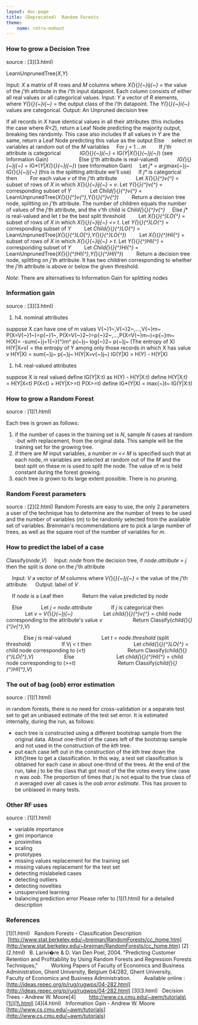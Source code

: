```yaml
---
layout: doc-page
title: (Deprecated)  Random Forests
theme:
    name: retro-mahout
---
```


<a name="RandomForests-HowtogrowaDecisionTree"></a>
### How to grow a Decision Tree

source : \[3\](3\.html)

LearnUnprunedTree(*X*,*Y*)

Input: *X* a matrix of *R* rows and *M* columns where *X{*}{*}{~}ij{~}* =
the value of the *j*'th attribute in the *i*'th input datapoint. Each
column consists of either all real values or all categorical values.
Input: *Y* a vector of *R* elements, where *Y{*}{*}{~}i{~}* = the output
class of the *i*'th datapoint. The *Y{*}{*}{~}i{~}* values are categorical.
Output: An Unpruned decision tree


If all records in *X* have identical values in all their attributes (this
includes the case where *R<2*), return a Leaf Node predicting the majority
output, breaking ties randomly. This case also includes
If all values in *Y* are the same, return a Leaf Node predicting this value
as the output
Else
&nbsp;&nbsp;&nbsp; select *m* variables at random out of the *M* variables
&nbsp;&nbsp;&nbsp; For *j* = 1 .. *m*
&nbsp;&nbsp;&nbsp;&nbsp;&nbsp;&nbsp;&nbsp; If *j*'th attribute is
categorical
*&nbsp; &nbsp;&nbsp;&nbsp;&nbsp;&nbsp;&nbsp;&nbsp;&nbsp;&nbsp;
IG{*}{*}{~}j{~}* = IG(*Y*\|*X{*}{*}{~}j{~}*) (see Information
Gain)&nbsp;&nbsp; &nbsp;&nbsp;&nbsp; &nbsp;&nbsp;&nbsp; &nbsp;
&nbsp;&nbsp;&nbsp;&nbsp;&nbsp;&nbsp;&nbsp; Else (*j*'th attribute is
real-valued)
*&nbsp;&nbsp;&nbsp;&nbsp;&nbsp;&nbsp;&nbsp;&nbsp;&nbsp;&nbsp;&nbsp;
IG{*}{*}{~}j{~}* = IG*(*Y*\|*X{*}{*}{~}j{~}*) (see Information Gain)
&nbsp;&nbsp;&nbsp; Let *j\** = argmax{~}j~ *IG{*}{*}{~}j{~}* (this is the
splitting attribute we'll use)
&nbsp;&nbsp;&nbsp; If *j\** is categorical then
&nbsp;&nbsp;&nbsp;&nbsp;&nbsp;&nbsp;&nbsp; For each value *v* of the *j*'th
attribute
&nbsp;&nbsp;&nbsp;&nbsp;&nbsp;&nbsp;&nbsp;&nbsp;&nbsp;&nbsp;&nbsp; Let
*X{*}{*}{^}v{^}* = subset of rows of *X* in which *X{*}{*}{~}ij{~}* = *v*.
Let *Y{*}{*}{^}v{^}* = corresponding subset of *Y*
&nbsp; &nbsp; &nbsp; &nbsp; &nbsp; &nbsp; Let *Child{*}{*}{^}v{^}* =
LearnUnprunedTree(*X{*}{*}{^}v{^}*,*Y{*}{*}{^}v{^}*)
&nbsp;&nbsp;&nbsp;&nbsp;&nbsp;&nbsp;&nbsp; Return a decision tree node,
splitting on *j*'th attribute. The number of children equals the number of
values of the *j*'th attribute, and the *v*'th child is
*Child{*}{*}{^}v{^}*
&nbsp;&nbsp;&nbsp; Else *j\** is real-valued and let *t* be the best split
threshold
&nbsp;&nbsp;&nbsp;&nbsp;&nbsp;&nbsp;&nbsp; Let *X{*}{*}{^}LO{^}* = subset
of rows of *X* in which *X{*}{*}{~}ij{~}* *<= t*. Let *Y{*}{*}{^}LO{^}* =
corresponding subset of *Y*
&nbsp; &nbsp; &nbsp; &nbsp; Let *Child{*}{*}{^}LO{^}* =
LearnUnprunedTree(*X{*}{*}{^}LO{^}*,*Y{*}{*}{^}LO{^}*)
&nbsp; &nbsp; &nbsp; &nbsp; Let *X{*}{*}{^}HI{^}* = subset of rows of *X*
in which *X{*}{*}{~}ij{~}* *> t*. Let *Y{*}{*}{^}HI{^}* = corresponding
subset of *Y*
&nbsp;&nbsp;&nbsp;&nbsp;&nbsp;&nbsp;&nbsp; Let *Child{*}{*}{^}HI{^}* =
LearnUnprunedTree(*X{*}{*}{^}HI{^}*,*Y{*}{*}{^}HI{^}*)
&nbsp; &nbsp; &nbsp; &nbsp; Return a decision tree node, splitting on
*j*'th attribute. It has two children corresponding to whether the *j*'th
attribute is above or below the given threshold.

*Note*: There are alternatives to Information Gain for splitting nodes
&nbsp;

<a name="RandomForests-Informationgain"></a>
### Information gain

source : \[3\](3\.html)
1. h4. nominal attributes

suppose X can have one of m values V{~}1~,V{~}2~,...,V{~}m~
P(X=V{~}1~)=p{~}1~, P(X=V{~}2~)=p{~}2~,...,P(X=V{~}m~)=p{~}m~
&nbsp;
H(X)= \-sum{~}j=1{~}{^}m^ p{~}j~ log{~}2~ p{~}j~ (The entropy of X)
H(Y\|X=v) = the entropy of Y among only those records in which X has value
v
H(Y\|X) = sum{~}j~ p{~}j~ H(Y\|X=v{~}j~)
IG(Y\|X) = H(Y) - H(Y\|X)
1. h4. real-valued attributes

suppose X is real valued
define IG(Y\|X:t) as H(Y) - H(Y\|X:t)
define H(Y\|X:t) = H(Y\|X<t) P(X<t) + H(Y\|X>=t) P(X>=t)
define IG*(Y\|X) = max{~}t~ IG(Y\|X:t)

<a name="RandomForests-HowtogrowaRandomForest"></a>
### How to grow a Random Forest

source : \[1\](1\.html)

Each tree is grown as follows:
1. if the number of cases in the training set is *N*, sample *N* cases at
random \-but with replacement, from the original data. This sample will be
the training set for the growing tree.
1. if there are *M* input variables, a number *m << M* is specified such
that at each node, *m* variables are selected at random out of the *M* and
the best split on these *m* is used to split the node. The value of *m* is
held constant during the forest growing.
1. each tree is grown to its large extent possible. There is no pruning.

<a name="RandomForests-RandomForestparameters"></a>
### Random Forest parameters

source : \[2\](2\.html)
Random Forests are easy to use, the only 2 parameters a user of the
technique has to determine are the number of trees to be used and the
number of variables (*m*) to be randomly selected from the available set of
variables.
Breinman's recommendations are to pick a large number of trees, as well as
the square root of the number of variables for *m*.
&nbsp;

<a name="RandomForests-Howtopredictthelabelofacase"></a>
### How to predict the label of a case

Classify(*node*,*V*)
&nbsp;&nbsp;&nbsp; Input: *node* from the decision tree, if *node.attribute
= j* then the split is done on the *j*'th attribute

&nbsp;&nbsp; &nbsp;Input: *V* a vector of *M* columns where
*V{*}{*}{~}j{~}* = the value of the *j*'th attribute.
&nbsp;&nbsp;&nbsp; Output: label of *V*

&nbsp;&nbsp;&nbsp; If *node* is a Leaf then
&nbsp;&nbsp; &nbsp; &nbsp; &nbsp; &nbsp;&nbsp; Return the value predicted
by *node*

&nbsp;&nbsp; &nbsp;Else
&nbsp;&nbsp; &nbsp;&nbsp;&nbsp;&nbsp;&nbsp;&nbsp;&nbsp;&nbsp; Let *j =
node.attribute*
&nbsp;&nbsp; &nbsp;&nbsp;&nbsp;&nbsp;&nbsp;&nbsp;&nbsp;&nbsp; If *j* is
categorical then
&nbsp;&nbsp; &nbsp;&nbsp;&nbsp;
&nbsp;&nbsp;&nbsp;&nbsp;&nbsp;&nbsp;&nbsp;&nbsp;&nbsp;&nbsp;&nbsp;&nbsp;
Let *v* = *V{*}{*}{~}j{~}*
&nbsp;&nbsp; &nbsp;&nbsp;&nbsp;
&nbsp;&nbsp;&nbsp;&nbsp;&nbsp;&nbsp;&nbsp;&nbsp;&nbsp;&nbsp;&nbsp;&nbsp;
Let *child{*}{*}{^}v{^}* = child node corresponding to the attribute's
value *v*
&nbsp; &nbsp; &nbsp; &nbsp;&nbsp; &nbsp; &nbsp;&nbsp;&nbsp;
&nbsp;&nbsp;&nbsp;&nbsp; Return Classify(*child{*}{*}{^}v{^}*,*V*)

&nbsp;&nbsp; &nbsp;&nbsp;&nbsp;&nbsp;&nbsp;&nbsp;&nbsp;&nbsp; Else *j* is
real-valued
&nbsp;&nbsp; &nbsp;&nbsp;&nbsp;
&nbsp;&nbsp;&nbsp;&nbsp;&nbsp;&nbsp;&nbsp;&nbsp;&nbsp;&nbsp;&nbsp;&nbsp;
Let *t = node.threshold* (split threshold)
&nbsp; &nbsp; &nbsp; &nbsp;&nbsp; &nbsp; &nbsp;&nbsp;&nbsp;
&nbsp;&nbsp;&nbsp;&nbsp; If Vj < t then
&nbsp;&nbsp; &nbsp;&nbsp;&nbsp; &nbsp; &nbsp; &nbsp; &nbsp; &nbsp; &nbsp;
&nbsp; &nbsp; &nbsp;&nbsp;&nbsp;&nbsp; Let *child{*}{*}{^}LO{^}* = child
node corresponding to (*<t*)
&nbsp; &nbsp; &nbsp; &nbsp; &nbsp; &nbsp;&nbsp; &nbsp; &nbsp;&nbsp;&nbsp;
&nbsp;&nbsp;&nbsp;&nbsp; &nbsp;&nbsp;&nbsp; Return
Classify(*child{*}{*}{^}LO{^}*,*V*)
&nbsp;&nbsp; &nbsp;&nbsp;&nbsp;
&nbsp;&nbsp;&nbsp;&nbsp;&nbsp;&nbsp;&nbsp;&nbsp;&nbsp;&nbsp;&nbsp;&nbsp;
Else
&nbsp; &nbsp; &nbsp; &nbsp; &nbsp; &nbsp;&nbsp; &nbsp; &nbsp;&nbsp;&nbsp;
&nbsp;&nbsp;&nbsp; &nbsp;&nbsp;&nbsp;&nbsp; Let *child{*}{*}{^}HI{^}* =
child node corresponding to (*>=t*)
&nbsp;&nbsp; &nbsp;&nbsp;&nbsp; &nbsp;&nbsp;&nbsp;&nbsp; &nbsp; &nbsp;
&nbsp; &nbsp; &nbsp; &nbsp;&nbsp; &nbsp;&nbsp; Return
Classify(*child{*}{*}{^}HI{^}*,*V*)
&nbsp;

<a name="RandomForests-Theoutofbag(oob)errorestimation"></a>
### The out of bag (oob) error estimation

source : \[1\](1\.html)

in random forests, there is no need for cross-validation or a separate test
set to get an unbiased estimate of the test set error. It is estimated
internally, during the run, as follows:
* each tree is constructed using a different bootstrap sample from the
original data. About one-third of the cases left of the bootstrap sample
and not used in the construction of the _kth_ tree.
* put each case left out in the construction of the _kth_ tree down the
_kth{_}tree to get a classification. In this way, a test set classification
is obtained for each case in about one-thrid of the trees. At the end of
the run, take *j* to be the class that got most of the the votes every time
case *n* was _oob_. The proportion of times that *j* is not equal to the
true class of *n* averaged over all cases is the _oob error estimate_. This
has proven to be unbiased in many tests.

<a name="RandomForests-OtherRFuses"></a>
### Other RF uses

source : \[1\](1\.html)
* variable importance
* gini importance
* proximities
* scaling
* prototypes
* missing values replacement for the training set
* missing values replacement for the test set
* detecting mislabeled cases
* detecting outliers
* detecting novelties
* unsupervised learning
* balancing prediction error
Please refer to \[1\](1\.html)
 for a detailed description

<a name="RandomForests-References"></a>
### References

\[1\](1\.html)
&nbsp; Random Forests - Classification Description
&nbsp;&nbsp; &nbsp;&nbsp;&nbsp; &nbsp;[http://www.stat.berkeley.edu/~breiman/RandomForests/cc_home.htm](http://www.stat.berkeley.edu/~breiman/RandomForests/cc_home.htm)
\[2\](2\.html)
&nbsp; B. Larivi�re & D. Van Den Poel, 2004. "Predicting Customer Retention
and Profitability by Using Random Forests and Regression Forests
Techniques,"
&nbsp;&nbsp;&nbsp;&nbsp;&nbsp;&nbsp;&nbsp; Working Papers of Faculty of
Economics and Business Administration, Ghent University, Belgium 04/282,
Ghent University,
&nbsp;&nbsp;&nbsp;&nbsp;&nbsp;&nbsp;&nbsp; Faculty of Economics and
Business Administration.
&nbsp;&nbsp;&nbsp;&nbsp;&nbsp;&nbsp;&nbsp; Available online : [http://ideas.repec.org/p/rug/rugwps/04-282.html](http://ideas.repec.org/p/rug/rugwps/04-282.html)
\[3\](3\.html)
&nbsp; Decision Trees - Andrew W. Moore\[4\]
&nbsp; &nbsp; &nbsp; &nbsp; http://www.cs.cmu.edu/~awm/tutorials\[1\](1\.html)
\[4\](4\.html)
&nbsp; Information Gain - Andrew W. Moore
&nbsp;&nbsp;&nbsp;&nbsp;&nbsp;&nbsp;&nbsp; [http://www.cs.cmu.edu/~awm/tutorials](http://www.cs.cmu.edu/~awm/tutorials)
